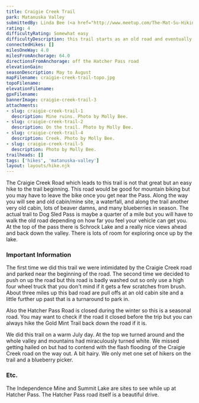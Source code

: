 ```yaml
---
title: Craigie Creek Trail
park: Matanuska Valley
submittedBy: Linda Bee (<a href="http://www.meetup.com/The-Mat-Su-Hiking-Meetup-Group/">The Mat-Su Hiking Meetup Group</a>)
rating: 4
difficultyRating: Somewhat easy
difficultyDescription: this trail starts as an old road and eventually turns into a short smaller uphill trail.
connectedHikes: []
milesOneWay: 4.0
milesFromAnchorage: 64.0
directionsFromAnchorage: off the Hatcher Pass road
elevationGain: 
seasonDescription: May to August
mapFilename: craigie-creek-trail-topo.jpg
topoFilename: 
elevationFilename: 
gpxFilename: 
bannerImage: craigie-creek-trail-3
attachments:
- slug: craigie-creek-trail-1
  description: Mine ruins. Photo by Molly Bee.
- slug: craigie-creek-trail-2
  description: On the trail. Photo by Molly Bee.
- slug: craigie-creek-trail-4
  description: Creek. Photo by Molly Bee.
- slug: craigie-creek-trail-5
  description: Photo by Molly Bee.
trailheads: []
tags: ['hikes', 'matanuska-valley']
layout: layouts/hike.njk
---
```

The Craigie Creek Road which leads to this trail is not that great but an easy hike to the trail beginning. This road would be good for mountain biking but you may have to leave the bike once you get near the Pass. Along the way you will see and old cabin/mine site, a waterfall, and along the trail another very old cabin, lots of beaver damns, and many blueberries in season. The actual trail to Dog Sled Pass is maybe a quarter of a mile but you will have to walk the old road depending on how far you feel your vehicle can get you. At the top of the pass there is Schrock Lake and a really nice views ahead and back down the valley. There is lots of room for exploring once up by the lake.

### Important Information

The first time we did this trail we were intimidated by the Craigie Creek road and parked near the beginning of the road. The second time we decided to push on up the road but this road is badly washed out so only use a high four wheel truck that you don't mind if it gets a few scratches from brush. About three miles up this bad road are pull offs at an old cabin site and a little further up past that is a turnaround to park in.

Also the Hatcher Pass Road is closed during the winter so this is a seasonal road. You may want to check if the road it closed before the trip but you can always hike the Gold Mint Trail back down the road if it is.

We did this trail on a warm July day. At the top we turned around and the whole valley and mountains had miraculously turned white. We missed getting hailed on but had to contend with the flash flooding of the Craigie Creek road on the way out. A bit hairy. We only met one set of hikers on the trail and a blueberry picker.

### Etc.

The Independence Mine and Summit Lake are sites to see while up at Hatcher Pass. The Hatcher Pass road itself is a beautiful drive.